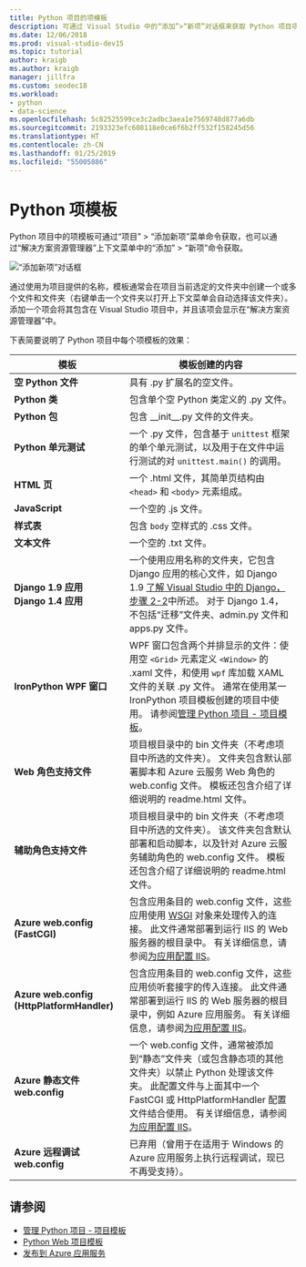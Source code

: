 ```yaml
---
title: Python 项目的项模板
description: 可通过 Visual Studio 中的“添加”>“新项”对话框来获取 Python 项目项模板的引用列表。
ms.date: 12/06/2018
ms.prod: visual-studio-dev15
ms.topic: tutorial
author: kraigb
ms.author: kraigb
manager: jillfra
ms.custom: seodec18
ms.workload:
- python
- data-science
ms.openlocfilehash: 5c82525599ce3c2adbc3aea1e7569748d877a6db
ms.sourcegitcommit: 2193323efc608118e0ce6f6b2ff532f158245d56
ms.translationtype: HT
ms.contentlocale: zh-CN
ms.lasthandoff: 01/25/2019
ms.locfileid: "55005886"
---
```

# <a name="python-item-templates"></a>Python 项模板

Python 项目中的项模板可通过“项目” > “添加新项”菜单命令获取，也可以通过“解决方案资源管理器”上下文菜单中的“添加” > “新项”命令获取。

![“添加新项”对话框](media/project-item-templates.png)

通过使用为项目提供的名称，模板通常会在项目当前选定的文件夹中创建一个或多个文件和文件夹（右键单击一个文件夹以打开上下文菜单会自动选择该文件夹）。 添加一个项会将其包含在 Visual Studio 项目中，并且该项会显示在“解决方案资源管理器”中。

下表简要说明了 Python 项目中每个项模板的效果：

| 模板 | 模板创建的内容 |
| --- | --- |
| **空 Python 文件** | 具有 .py 扩展名的空文件。 |
| **Python 类** | 包含单个空 Python 类定义的 .py 文件。 |
| **Python 包** | 包含 \_\_init\_\_.py 文件的文件夹。 |
| **Python 单元测试** | 一个 .py 文件，包含基于 `unittest` 框架的单个单元测试，以及用于在文件中运行测试的对 `unittest.main()` 的调用。 |
| **HTML 页** | 一个 .html 文件，其简单页结构由 `<head>` 和 `<body>` 元素组成。 |
| **JavaScript** | 一个空的 .js 文件。 |
| **样式表** | 包含 `body` 空样式的 .css 文件。 |
| **文本文件** | 一个空的 .txt 文件。 |
| **Django 1.9 应用**<br/>**Django 1.4 应用** | 一个使用应用名称的文件夹，它包含 Django 应用的核心文件，如 Django 1.9 [了解 Visual Studio 中的 Django，步骤 2-2](learn-django-in-visual-studio-step-02-create-an-app.md#step-2-1-create-an-app-with-a-default-structure)中所述。 对于 Django 1.4，不包括“迁移”文件夹、admin.py 文件和 apps.py 文件。 |
| **IronPython WPF 窗口** | WPF 窗口包含两个并排显示的文件：使用空 `<Grid>` 元素定义 `<Window>` 的 .xaml 文件，和使用 `wpf` 库加载 XAML 文件的关联 .py 文件。 通常在使用某一 IronPython 项目模板创建的项目中使用。 请参阅[管理 Python 项目 - 项目模板](managing-python-projects-in-visual-studio.md#project-templates)。 |
| **Web 角色支持文件** | 项目根目录中的 bin 文件夹（不考虑项目中所选的文件夹）。 文件夹包含默认部署脚本和 Azure 云服务 Web 角色的 web.config 文件。 模板还包含介绍了详细说明的 readme.html 文件。 |
| **辅助角色支持文件** | 项目根目录中的 bin 文件夹（不考虑项目中所选的文件夹）。 该文件夹包含默认部署和启动脚本，以及针对 Azure 云服务辅助角色的 web.config 文件。 模板还包含介绍了详细说明的 readme.html 文件。 |
| **Azure web.config (FastCGI)** | 包含应用条目的 web.config 文件，这些应用使用 [WSGI](https://wsgi.readthedocs.io/en/latest/) 对象来处理传入的连接。 此文件通常部署到运行 IIS 的 Web 服务器的根目录中。 有关详细信息，请参阅[为应用配置 IIS](configure-web-apps-for-iis-windows.md)。 |
| **Azure web.config (HttpPlatformHandler)** | 包含应用条目的 web.config 文件，这些应用侦听套接字的传入连接。 此文件通常部署到运行 IIS 的 Web 服务器的根目录中，例如 Azure 应用服务。 有关详细信息，请参阅[为应用配置 IIS](configure-web-apps-for-iis-windows.md)。 |
| **Azure 静态文件 web.config** | 一个 web.config 文件，通常被添加到“静态”文件夹（或包含静态项的其他文件夹）以禁止 Python 处理该文件夹。 此配置文件与上面其中一个 FastCGI 或 HttpPlatformHandler 配置文件结合使用。 有关详细信息，请参阅[为应用配置 IIS](configure-web-apps-for-iis-windows.md)。 |
| **Azure 远程调试 web.config** | 已弃用（曾用于在适用于 Windows 的 Azure 应用服务上执行远程调试，现已不再受支持）。 |

## <a name="see-also"></a>请参阅

- [管理 Python 项目 - 项目模板](managing-python-projects-in-visual-studio.md#project-templates)
- [Python Web 项目模板](python-web-application-project-templates.md)
- [发布到 Azure 应用服务](publishing-python-web-applications-to-azure-from-visual-studio.md)
